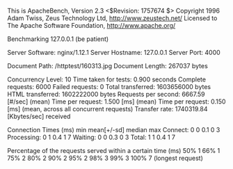 This is ApacheBench, Version 2.3 <$Revision: 1757674 $>
Copyright 1996 Adam Twiss, Zeus Technology Ltd, http://www.zeustech.net/
Licensed to The Apache Software Foundation, http://www.apache.org/

Benchmarking 127.0.0.1 (be patient)


Server Software:        nginx/1.12.1
Server Hostname:        127.0.0.1
Server Port:            4000

Document Path:          /httptest/160313.jpg
Document Length:        267037 bytes

Concurrency Level:      10
Time taken for tests:   0.900 seconds
Complete requests:      6000
Failed requests:        0
Total transferred:      1603656000 bytes
HTML transferred:       1602222000 bytes
Requests per second:    6667.59 [#/sec] (mean)
Time per request:       1.500 [ms] (mean)
Time per request:       0.150 [ms] (mean, across all concurrent requests)
Transfer rate:          1740319.84 [Kbytes/sec] received

Connection Times (ms)
              min  mean[+/-sd] median   max
Connect:        0    0   0.1      0       3
Processing:     0    1   0.4      1       7
Waiting:        0    0   0.3      0       3
Total:          1    1   0.4      1       7

Percentage of the requests served within a certain time (ms)
  50%      1
  66%      1
  75%      2
  80%      2
  90%      2
  95%      2
  98%      3
  99%      3
 100%      7 (longest request)
